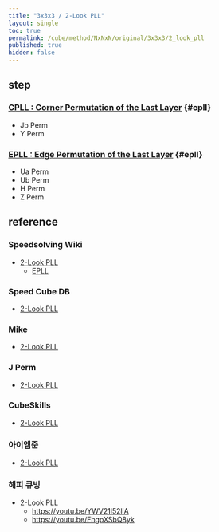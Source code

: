 ```yaml
---
title: "3x3x3 / 2-Look PLL"
layout: single
toc: true
permalink: /cube/method/NxNxN/original/3x3x3/2_look_pll
published: true
hidden: false
---
```


<head>
  <base target="_blank">
</head>



## step

### [CPLL : Corner Permutation of the Last Layer](/cube/method/NxNxN/original/3x3x3/2_look_pll/cpll) {#cpll}

- Jb Perm
- Y Perm

### [EPLL : Edge Permutation of the Last Layer](/cube/method/NxNxN/original/3x3x3/2_look_pll/epll) {#epll}

- Ua Perm
- Ub Perm
- H Perm
- Z Perm



## reference

### Speedsolving Wiki

- [2-Look PLL](https://www.speedsolving.com/wiki/index.php/2-Look_PLL)
  - [EPLL](https://www.speedsolving.com/wiki/index.php/EPLL)

### Speed Cube DB

- [2-Look PLL](https://speedcubedb.com/a/3x3/2LookPLL)

### Mike

- [2-Look PLL](https://logiqx.github.io/cubing-algs/html/2lpll.html)

### J Perm

- [2-Look PLL](https://jperm.net/algs/2lookpll)

### CubeSkills

- [2-Look PLL](https://www.cubeskills.com/tutorials/4-look-last-layer/2-look-pll)

### 아이엠준

- [2-Look PLL](https://youtu.be/HVIEiMsfFk0)

### 해피 큐빙

- 2-Look PLL
  - <https://youtu.be/YWV21l52liA>
  - <https://youtu.be/FhgoXSbQ8yk>
